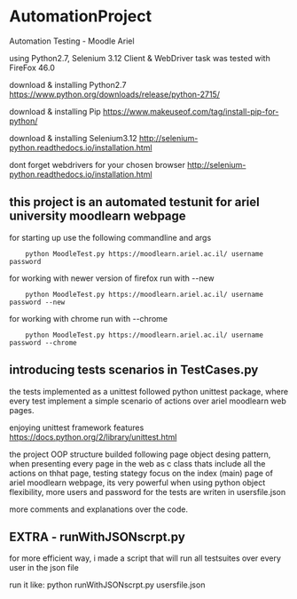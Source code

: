 # AutomationProject
Automation Testing - Moodle Ariel

using Python2.7, Selenium 3.12 Client & WebDriver
task was tested with FireFox 46.0

 download & installing Python2.7
    https://www.python.org/downloads/release/python-2715/
    
 download & installing Pip
    https://www.makeuseof.com/tag/install-pip-for-python/
    
 download & installing Selenium3.12
    http://selenium-python.readthedocs.io/installation.html
    
 dont forget webdrivers for your chosen browser
    http://selenium-python.readthedocs.io/installation.html
    


## this project is an automated testunit for ariel university moodlearn webpage

for starting up use the following commandline and args

        python MoodleTest.py https://moodlearn.ariel.ac.il/ username password
    
for working with newer version of firefox run with --new

        python MoodleTest.py https://moodlearn.ariel.ac.il/ username password --new
    
for working with chrome run with --chrome

        python MoodleTest.py https://moodlearn.ariel.ac.il/ username password --chrome







## introducing tests scenarios in TestCases.py

the tests implemented as a unittest followed python unittest package,
where every test implement a simple scenario of actions over ariel moodlearn web pages.

enjoying unittest framework features
    https://docs.python.org/2/library/unittest.html
    
the project OOP structure builded following page object desing pattern,
when presenting every page in the web as c class thats include all the actions on thhat page,
testing stategy focus on the index (main) page of ariel moodlearn webpage,
its very powerful when using python object flexibility,
more users and password for the tests are writen in usersfile.json


more comments and explanations over the code.



## EXTRA - runWithJSONscrpt.py
for more efficient way,
i made a script that will run all testsuites over every user in the json file

run it like:
python runWithJSONscrpt.py usersfile.json
